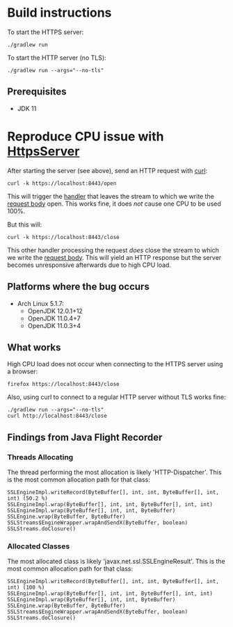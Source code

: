 # Build instructions
To start the HTTPS server:

    ./gradlew run

To start the HTTP server (no TLS):

    ./gradlew run --args="--no-tls"

## Prerequisites
* JDK 11

# Reproduce CPU issue with [HttpsServer](https://docs.oracle.com/en/java/javase/11/docs/api/jdk.httpserver/com/sun/net/httpserver/HttpsServer.html)

After starting the server (see above), send an HTTP request with [curl](https://curl.haxx.se/):

    curl -k https://localhost:8443/open

This will trigger the [handler](https://docs.oracle.com/en/java/javase/11/docs/api/jdk.httpserver/com/sun/net/httpserver/HttpHandler.html) that leaves the stream to which we write the [request body](https://docs.oracle.com/en/java/javase/11/docs/api/jdk.httpserver/com/sun/net/httpserver/HttpExchange.html#getResponseBody()) open. This works fine, it does *not* cause one CPU to be used 100%.

But this will:

    curl -k https://localhost:8443/close

This other handler processing the request *does* close the stream to which we write the [request body](https://docs.oracle.com/en/java/javase/11/docs/api/jdk.httpserver/com/sun/net/httpserver/HttpExchange.html#getResponseBody()). This will yield an HTTP response but the server becomes unresponsive afterwards due to high CPU load.

## Platforms where the bug occurs
* Arch Linux 5.1.7:
  * OpenJDK 12.0.1+12
  * OpenJDK 11.0.4+7
  * OpenJDK 11.0.3+4

## What works
High CPU load does not occur when connecting to the HTTPS server using a browser:

    firefox https://localhost:8443/close

Also, using curl to connect to a regular HTTP server without TLS works fine:

    ./gradlew run --args="--no-tls"
    curl http://localhost:8443/close

## Findings from Java Flight Recorder
### Threads Allocating
The thread performing the most allocation is likely 'HTTP-Dispatcher'. This is the most common allocation path for that class:

    SSLEngineImpl.writeRecord(ByteBuffer[], int, int, ByteBuffer[], int, int) (50.2 %)
    SSLEngineImpl.wrap(ByteBuffer[], int, int, ByteBuffer[], int, int)
    SSLEngineImpl.wrap(ByteBuffer[], int, int, ByteBuffer)
    SSLEngine.wrap(ByteBuffer, ByteBuffer)
    SSLStreams$EngineWrapper.wrapAndSendX(ByteBuffer, boolean)
    SSLStreams.doClosure()

### Allocated Classes
The most allocated class is likely 'javax.net.ssl.SSLEngineResult'. This is the most common allocation path for that class:

    SSLEngineImpl.writeRecord(ByteBuffer[], int, int, ByteBuffer[], int, int) (100 %)
    SSLEngineImpl.wrap(ByteBuffer[], int, int, ByteBuffer[], int, int)
    SSLEngineImpl.wrap(ByteBuffer[], int, int, ByteBuffer)
    SSLEngine.wrap(ByteBuffer, ByteBuffer)
    SSLStreams$EngineWrapper.wrapAndSendX(ByteBuffer, boolean)
    SSLStreams.doClosure()

